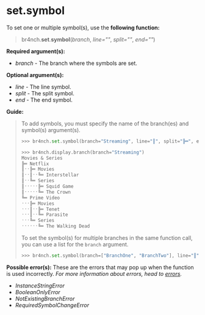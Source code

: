 # set.symbol

To set one or multiple symbol(s), use the **following function:**

> br4nch.**set**.**symbol**(*branch*, *line=""*, *split=""*, *end=""*)

**Required argument(s):**

- *branch* - The branch where the symbols are set.

**Optional argument(s):**

- *line* - The line symbol.
- *split* - The split symbol.
- *end* - The end symbol.

**Guide:**

> To add symbols, you must specify the name of the branch(es) and symbol(s) argument(s).
>
> ```python
> >>> br4nch.set.symbol(branch="Streaming", line="║", split="╠═", end="╚═")
> 
> >>> br4nch.display.branch(branch="Streaming")
> Movies & Series
> ╠═ Netflix
> ║ˑˑ╠═ Movies
> ║ˑˑ║ˑˑ╚═ Interstellar
> ║ˑˑ╚═ Series
> ║ˑˑˑˑˑ╠═ Squid Game
> ║ˑˑˑˑˑ╚═ The Crown
> ╚═ Prime Video
> ˑˑˑ╠═ Movies
> ˑˑˑ║ˑˑ╠═ Tenet
> ˑˑˑ║ˑˑ╚═ Parasite
> ˑˑˑ╚═ Series
> ˑˑˑˑˑˑ╚═ The Walking Dead
> ```
>
> To set the symbol(s) for multiple branches in the same function call, you can use a list for the `branch` argument.
>
> ```python
> >>> br4nch.set.symbol(branch=["BranchOne", "BranchTwo"], line="║", split="╠═", end="╚═")
> ```

**Possible error(s):**
These are the errors that may pop up when the function is used incorrectly.
*For more information about errors, head to [errors](../../guides/errors.md).*

- *InstanceStringError*
- *BooleanOnlyError*
- *NotExistingBranchError*
- *RequiredSymbolChangeError*

